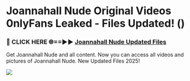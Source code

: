 # Joannahall Nude Original Videos 0nlyFans Leaked - Files Updated! ()

<h3>🔴 CLICK HERE 🌐==►► <a href="https://tinyurl.com/2p9ay9w9" rel="nofollow">Joannahall Nude Updated Files</a></h3>

Get Joannahall Nude and all content. Now you can access all videos and pictures of Joannahall Nude. New Updated Files 2025!

[![](https://i.imgur.com/KQgVmj3.gif)](https://tinyurl.com/2p9ay9w9)
